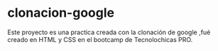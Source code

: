 # clonacion-google
Este proyecto es una practica creada con la clonación de google ,fué creado en HTML y CSS en el bootcamp de Tecnolochicas PRO.
